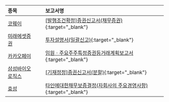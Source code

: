 | **종목** |      |**보고서명** |
| :------- | :--- |:----------- |
| [코웨이](/021240/#dart) | | [[발행조건확정]증권신고서(채무증권)](https://dart.fss.or.kr/dsaf001/main.do?rcpNo=20250902000252){:target="_blank"} |
| [미래에셋증권](/006800/#dart) | | [투자설명서(일괄신고)](https://dart.fss.or.kr/dsaf001/main.do?rcpNo=20250902000235){:target="_blank"} |
| [카카오페이](/377300/#dart) | | [임원ㆍ주요주주특정증권등거래계획보고서](https://dart.fss.or.kr/dsaf001/main.do?rcpNo=20250902000234){:target="_blank"} |
| [삼성바이오로직스](/207940/#dart) | | [[기재정정]증권신고서(분할)](https://dart.fss.or.kr/dsaf001/main.do?rcpNo=20250902000231){:target="_blank"} |
| [효성](/004800/#dart) | | [타인에대한채무보증결정(자회사의 주요경영사항)              ](https://dart.fss.or.kr/dsaf001/main.do?rcpNo=20250902800288){:target="_blank"} |